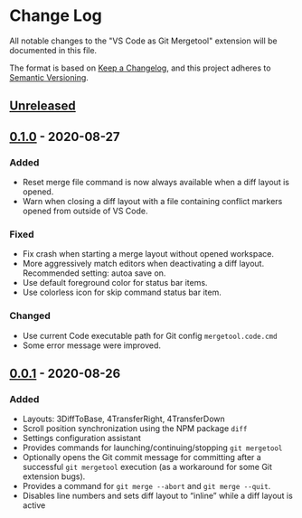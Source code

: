 # Change Log

All notable changes to the "VS Code as Git Mergetool"
extension will be documented in this file.

The format is based on
[Keep a Changelog](https://keepachangelog.com/en/1.0.0/),
and this project adheres to
[Semantic Versioning](https://semver.org/spec/v2.0.0.html).

## [Unreleased]

## [0.1.0] - 2020-08-27
### Added
- Reset merge file command is now always available
  when a diff layout is opened.
- Warn when closing a diff layout with a file containing conflict markers
  opened from outside of VS Code.

### Fixed
- Fix crash when starting a merge layout without opened workspace.
- More aggressively match editors when deactivating a diff layout.
  Recommended setting: autoa save on.
- Use default foreground color for status bar items.
- Use colorless icon for skip command status bar item.

### Changed
- Use current Code executable path for Git config `mergetool.code.cmd`
- Some error message were improved.

## [0.0.1] - 2020-08-26
### Added
- Layouts: 3DiffToBase, 4TransferRight, 4TransferDown
- Scroll position synchronization using the NPM package `diff`
- Settings configuration assistant
- Provides commands for launching/continuing/stopping `git mergetool`
- Optionally opens the Git commit message for committing
  after a successful `git mergetool` execution
  (as a workaround for some Git extension bugs).
- Provides a command for `git merge --abort` and `git merge --quit`.
- Disables line numbers and sets diff layout to “inline”
  while a diff layout is active

[Unreleased]: https://github.com/zawys/vscode-as-git-mergetool/compare/v0.1.0...HEAD
[0.1.0]: https://github.com/zawys/vscode-as-git-mergetool/releases/tag/v0.1.0
[0.0.1]: https://github.com/zawys/vscode-as-git-mergetool/releases/tag/v0.0.1
